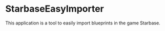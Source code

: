 # StarbaseEasyImporter
 This application is a tool to easily import blueprints in the game Starbase.

